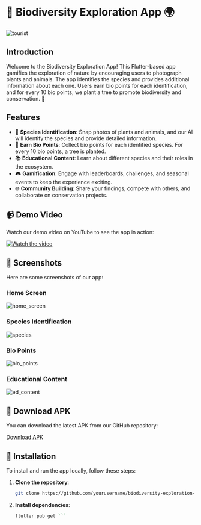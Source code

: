 # 🌿 Biodiversity Exploration App 🌍
![tourist](https://github.com/abhijit-23blaze/Bio-Bounty/assets/169768803/bba20ca8-c90e-4991-bd9c-e4d40fc61bad)


## Introduction

Welcome to the Biodiversity Exploration App! This Flutter-based app gamifies the exploration of nature by encouraging users to photograph plants and animals. The app identifies the species and provides additional information about each one. Users earn bio points for each identification, and for every 10 bio points, we plant a tree to promote biodiversity and conservation. 🌳

## Features

- 🐾 **Species Identification**: Snap photos of plants and animals, and our AI will identify the species and provide detailed information.
- 🌱 **Earn Bio Points**: Collect bio points for each identified species. For every 10 bio points, a tree is planted.
- 📚 **Educational Content**: Learn about different species and their roles in the ecosystem.
- 🎮 **Gamification**: Engage with leaderboards, challenges, and seasonal events to keep the experience exciting.
- 🌐 **Community Building**: Share your findings, compete with others, and collaborate on conservation projects.

## 📹 Demo Video

Watch our demo video on YouTube to see the app in action:

[![Watch the video](link_to_thumbnail_image)](https://www.youtube.com/watch?v=your_video_id)


## 📸 Screenshots

Here are some screenshots of our app:

### Home Screen
![home_screen](https://github.com/abhijit-23blaze/Bio-Bounty/assets/169768803/fc618c18-0685-4420-977b-644336dd1231)


### Species Identification
![species](https://github.com/abhijit-23blaze/Bio-Bounty/assets/169768803/dd053448-049c-42c0-a3ef-181765ab5e04)

### Bio Points
![bio_points](https://github.com/abhijit-23blaze/Bio-Bounty/assets/169768803/3e03539f-a8d3-4b92-b03e-00ed4f0a797c)

### Educational Content
![ed_content](https://github.com/abhijit-23blaze/Bio-Bounty/assets/169768803/6506a657-e423-46f1-a9d6-2cd8b066f775)

## 📲 Download APK

You can download the latest APK from our GitHub repository:

[Download APK](assets/app-release.apk)

## 🚀 Installation

To install and run the app locally, follow these steps:

1. **Clone the repository**:
   ```sh
   git clone https://github.com/yourusername/biodiversity-exploration-app.git ```

  2. **Install dependencies**:
     ```sh
     flutter pub get ```


  
